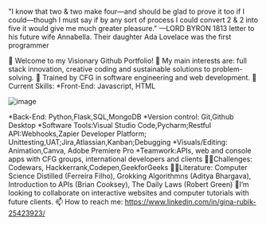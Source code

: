"I know that two & two make four—and should be glad to prove it too if I could—though I must say if by any sort of process I could convert 2 & 2 into five it would give me much greater pleasure." —LORD BYRON 1813 letter to his future wife Annabella. Their daughter Ada Lovelace was the first programmer

👋 Welcome to my Visionary Github Portfolio!
👀 My main interests are: full stack innovation, creative coding and sustainable solutions to problem-solving.
🌱 Trained by CFG in software engineering and web development.
🌈Current Skills: *Front-End: Javascript, HTML

![image](https://github.com/ginarubik/Skills_Portfolio/assets/139076532/89517492-cf22-4111-97fc-c830f16d5433)

*Back-End: Python,Flask,SQL,MongoDB *Version control: Git,Github Desktop *Software Tools:Visual Studio Code,Pycharm;Restful API:Webhooks,Zapier Developer Platform; Unittesting,UAT;Jira,Atlassian,Kanban;Debugging *Visuals/Editing: Animation,Canva, Adobe Premiere Pro *Teamwork:APIs, web and console apps with CFG groups, international developers and clients
🏃‍♀️Challenges: Codewars, Hackkerrank,Codepen,GeekforGeeks
👩‍💻Literature: Computer Science Distilled (Ferreira Filho), Grokking Algorithmns (Aditya Bhargava), Introduction to APIs (Brian Cooksey), The Daily Laws (Robert Green)
📸I’m looking to collaborate on interactive websites and computer tutorials with future clients.
📫 How to reach me: https://www.linkedin.com/in/gina-rubik-25423923/

